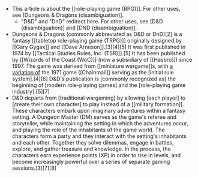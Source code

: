 - This article is about the [[role-playing game (RPG)]]. For other uses, see [Dungeons & Dragons (disambiguation)].
    - "D&D" and "DnD" redirect here. For other uses, see [D&D (disambiguation)] and [DND (disambiguation)].
- Dungeons & Dragons (commonly abbreviated as D&D or DnD)[2] is a fantasy [[tabletop role-playing game (TRPG)]] originally designed by [[Gary Gygax]] and [[Dave Arneson]].[3][4][5] It was first published in 1974 by [[Tactical Studies Rules, Inc. (TSR)]].[5] It has been published by [[Wizards of the Coast (WoC)]] (now a subsidiary of [[Hasbro]]) since 1997. The game was derived from [[miniature wargame]]s, with [a variation of](((tTwggwDIq))) the 1971 game [[Chainmail]] serving as the [initial rule system].[4][6] D&D's publication is [commonly recognized as] the beginning of [modern role-playing games] and the [role-playing game industry].[5][7]
- D&D departs from [traditional wargaming] by allowing [each player] to [create their own character] to play instead of a [[military formation]]. These characters embark upon imaginary adventures within a fantasy setting. A Dungeon Master (DM) serves as the game's referee and storyteller, while maintaining the setting in which the adventures occur, and playing the role of the inhabitants of the game world. The characters form a party and they interact with the setting's inhabitants and each other. Together they solve dilemmas, engage in battles, explore, and gather treasure and knowledge. In the process, the characters earn experience points (XP) in order to rise in levels, and become increasingly powerful over a series of separate gaming sessions.[3][7][8]
